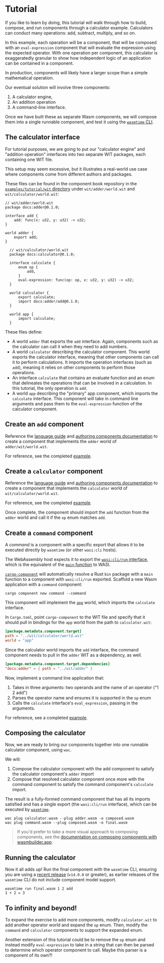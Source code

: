 # Tutorial

If you like to learn by doing, this tutorial will walk through how to build, compose, and run
components through a calculator example. Calculators can conduct many operations: add, subtract,
multiply, and so on.

In this example, each operation will be a component, that will be composed with
an `eval-expression` component that will evaluate the expression using the expected operator. With
one operation per component, this calculator is exaggeratedly granular to show how independent logic
of an application can be contained in a component.

In production, components will likely have a larger scope than a simple mathematical operation.

Our eventual solution will involve three components:

1. A calculator engine,
2. An addition operation
3. A command-line interface.

Once we have built these as separate Wasm components, we will compose them into a single runnable
component, and test it using the [`wasmtime` CLI][wasmtime].

[wasmtime]: https://wasmtime.dev/

## The calculator interface

For tutorial purposes, we are going to put our "calculator engine" and "addition operation" interfaces into two separate WIT packages, each containing one WIT file.

This setup may seem excessive, but it illustrates a real-world use case where components come
from different authors and packages.

These files can be found in the component book repository in the [`examples/tutorial/wit` directory](https://github.com/bytecodealliance/component-docs/tree/main/component-model/examples/tutorial/wit) under `wit/adder/world.wit` and `wit/calculator/world.wit`:

  ```wit
  // wit/adder/world.wit
  package docs:adder@0.1.0;

  interface add {
      add: func(x: u32, y: u32) -> u32;
  }

  world adder {
      export add;
  }
```

```wit
  // wit/calculator/world.wit
  package docs:calculator@0.1.0;

  interface calculate {
      enum op {
          add,
      }
      eval-expression: func(op: op, x: u32, y: u32) -> u32;
  }

  world calculator {
      export calculate;
      import docs:adder/add@0.1.0;
  }

  world app {
      import calculate;
  }
  ```

These files define:
* A world `adder` that exports the `add` interface. Again, components such as the calculator can call it when
  they need to add numbers.
* A world `calculator` describing the calculator component. This world exports the calculator interface, meaning
  that other components can call it to perform calculations. It imports the operation interfaces
  (such as `add`), meaning it relies on other components to perform those operations.
* An interface `calculate` that contains an evaluate function and an enum that delineates
  the operations that can be involved in a calculation. In this tutorial, the only operation is `add`.
* A world `app` describing the "primary" app component, which imports the `calculate` interface.
  This component will take in command line arguments and pass them to the `eval-expression` function
  of the calculator component.

## Create an `add` component

Reference the [language guide](language-support.md) and [authoring components
documentation](creating-and-consuming/authoring.md) to create a component that implements the
`adder` world of `adder/wit/world.wit`.

For reference, see the completed
[example](https://github.com/bytecodealliance/component-docs/tree/main/component-model/examples/tutorial/adder/).

## Create a `calculator` component

Reference the [language guide](language-support.md) and [authoring components
documentation](creating-and-consuming/authoring.md) to create a component that implements the
`calculator` world of `wit/calculator/world.wit`.

For reference, see the completed
[example](https://github.com/bytecodealliance/component-docs/tree/main/component-model/examples/tutorial/calculator/).

Once complete, the component should import the `add` function from the `adder` world and call it if the `op` enum matches `add`.

## Create a `command` component

A _command_ is a component with a specific export that allows it to be executed directly by
`wasmtime` (or other `wasi:cli` hosts).

The WebAssembly host expects it to export the [`wasi:cli/run`
interface](https://github.com/WebAssembly/wasi-cli/blob/main/wit/run.wit), which is the equivalent
of the [`main` function][wiki-entrypoint] to WASI.

[`cargo-component`][cargo-component] will automatically resolve a Rust `bin` package
with a `main` function to a component with `wasi:cli/run` exported. Scaffold a new Wasm application
with a `command` component:

```console
cargo component new command --command
```

This component will implement the [`app`](https://github.com/bytecodealliance/component-docs/tree/main/component-model/examples/tutorial/wit/calculator.wit) world, which
imports the `calculate` interface.

In `Cargo.toml`, point `cargo-component` to the WIT file and specify that it should pull in bindings
for the `app` world from the path to `calculator.wit`:

```toml
[package.metadata.component.target]
path = "../wit/calculator/world.wit"
world = "app"
```
Since the calculator world imports the `add` interface, the command component needs to pull in the `adder` WIT as a dependency, as well.

```toml
[package.metadata.component.target.dependencies]
"docs:adder" = { path = "../wit/adder" }
```
Now, implement a command line application that:

1. Takes in three arguments: two operands and the name of an operator ("1 2 add")
2. Parses the operator name and ensures it is supported in the `op` enum
3. Calls the `calculate` interface's `eval_expression`, passing in the arguments.

For reference, see a completed [example](https://github.com/bytecodealliance/component-docs/tree/main/component-model/examples/tutorial/command/).

[wiki-entrypoint]: https://en.wikipedia.org/wiki/Entry_point
[cargo-component]: https://crates.io/crates/cargo-component

## Composing the calculator

Now, we are ready to bring our components together into one runnable calculator component, using
`wac`.

We will:

1. Compose the calculator component with the add component to satisfy the calculator component's `adder` import
2. Compose that resolved calculator component once more with the command component to satisfy the command component's `calculate` import.

The result is a fully-formed command component that has all its imports satisfied and has a single
export (the `wasi:cli/run` interface), which can be executed by [`wasmtime`][wasmtime].

```console
wac plug calculator.wasm --plug adder.wasm -o composed.wasm
wac plug command.wasm --plug composed.wasm -o final.wasm
```

> If you'd prefer to take a more visual approach to composing components, see the [documentation on composing components with wasmbuilder.app](creating-and-consuming/composing.md#composing-components-with-a-visual-interface).

## Running the calculator

Now it all adds up! Run the final component with the `wasmtime` CLI, ensuring you are using a
[recent release][wasmtime-releases] (`v14.0.0` or greater), as earlier releases of
the `wasmtime` CLI do not include component model support.

```console
wasmtime run final.wasm 1 2 add
1 + 2 = 3
```

[wasmtime-releases]: https://github.com/bytecodealliance/wasmtime/releases

## To infinity and beyond!

To expand the exercise to add more components, modify `calculator.wit` to add another operator world
and expand the `op` enum. Then, modify the `command` and `calculator` components to support the
expanded enum.

Another extension of this tutorial could be to remove the `op` enum and instead modify
`eval-expression` to take in a string that can then be parsed to determine which operator component
to call. Maybe this parser is a component of its own?!
